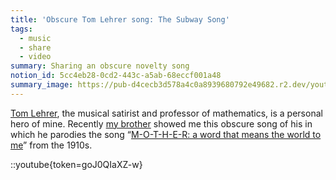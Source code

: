 ```yaml
---
title: 'Obscure Tom Lehrer song: The Subway Song'
tags:
  - music
  - share
  - video
summary: Sharing an obscure novelty song
notion_id: 5cc4eb28-0cd2-443c-a5ab-68eccf001a48
summary_image: https://pub-d4cecb3d578a4c0a8939680792e49682.r2.dev/youtube/goJ0QIaXZ-w.jpg
---
```

[Tom Lehrer](https://en.wikipedia.org/wiki/Tom_Lehrer), the musical satirist and professor of mathematics, is a personal hero of mine. Recently [my brother](https://thatsmathematics.com/blog/) showed me this obscure song of his in which he parodies the song “[M-O-T-H-E-R: a word that means the world to me](https://dmr.bsu.edu/digital/collection/ShtMus/id/720)” from the 1910s.

::youtube{token=goJ0QIaXZ-w}
